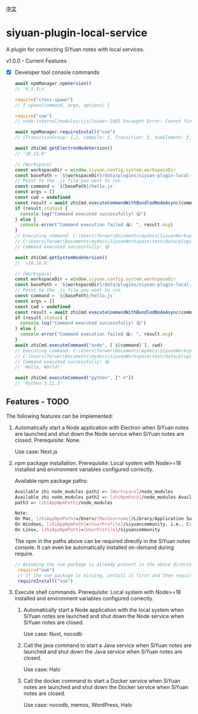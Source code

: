 [中文](README_zh_CN.md)

# siyuan-plugin-local-service

A plugin for connecting SiYuan notes with local services.

v1.0.0 - Current Features

* [X] Developer tool console commands

  ```js
  await npmManager.npmVersion()
  // '9.5.1\n'
  ```

  ```js
  require("cross-spawn")
  // ƒ spawn(command, args, options) {
  ```

  ```js
  require("vue")
  // node:internal/modules/cjs/loader:1085 Uncaught Error: Cannot find module 'vue'
  ```

  ```js
  await npmManager.requireInstall("vue")
  // {TransitionGroup: {…}, compile: ƒ, Transition: ƒ, VueElement: ƒ, createApp: ƒ, …}
  ```

  ```js
  await zhiCmd.getElectronNodeVersion()
  // '18.15.0'
  ```

  ```js
  // [Workspace]
  const workspaceDir = window.siyuan.config.system.workspaceDir
  const basePath = `${workspaceDir}/data/plugins/siyuan-plugin-local-service`
  // Point to the .js file you want to run
  const command = `${basePath}/hello.js`
  const args = []
  const cwd = undefined
  const result = await zhiCmd.executeCommandWithBundledNodeAsync(command, args, cwd)
  if (result.status) {
    console.log("Command executed successfully! 😄")
  } else {
    console.error("Command execution failed 😭: ", result.msg)
  }
  // Executing command: C:\Users\Terwer\Documents\mydocs\SiyuanWorkspace\test/data/plugins/siyuan-plugin-local-service/hello.js, args=>, options=> {cwd: 'C:\\Program Files\\SiYuan', silent: true}
  // C:\Users\Terwer\Documents\mydocs\SiyuanWorkspace\test/data/plugins/siyuan-plugin-local-service/core/zhi-cmd/index.cjs:482 Command execution log saved to file => C:\Users\Terwer\electron-command-log.txt
  // Command executed successfully! 😄
  ```

  ```js
  await zhiCmd.getSystemNodeVersion()
  // 'v18.16.0'
  ```

  ```js
  // [Workspace]
  const workspaceDir = window.siyuan.config.system.workspaceDir
  const basePath = `${workspaceDir}/data/plugins/siyuan-plugin-local-service`
  // Point to the .js file you want to run
  const command = `${basePath}/hello.js`
  const args = []
  const cwd = undefined
  const result = await zhiCmd.executeCommandWithBundledNodeAsync(command, args, cwd)
  if (result.status) {
    console.log("Command executed successfully! 😄")
  } else {
    console.error("Command execution failed 😭: ", result.msg)
  }
  await zhiCmd.executeCommand("node", [`${command}`], cwd)
  // Executing command: C:\Users\Terwer\Documents\mydocs\SiyuanWorkspace\test/data/plugins/siyuan-plugin-local-service/hello.js, args=>, options=> {cwd: 'C:\\Program Files\SiYuan', silent: true}
  // C:\Users\Terwer\Documents\mydocs\SiyuanWorkspace\test/data/plugins/siyuan-plugin-local-service/core/zhi-cmd/index.cjs:482 Command execution log saved to file => C:\Users\Terwer\electron-command-log.txt
  // Command executed successfully! 😄
  // 'Hello, World!'
  ```

  ```js
  await zhiCmd.executeCommand("python", ["-V"])
  // 'Python 3.11.3'
  ```

## Features - TODO

The following features can be implemented:

1. Automatically start a Node application with Electron when SiYuan notes are launched and shut down the Node service when SiYuan notes are closed. Prerequisite: None.

   Use case: Next.js
2. npm package installation. Prerequisite: Local system with Node>=18 installed and environment variables configured correctly.

   Available npm package paths:

   ```bash
   Available zhi node_modules path1 => [Workspace]/node_modules
   Available zhi node_modules path2 => [zhiNpmPath]/node_modules Available zhi node_modules
   path3 => [zhiAppNpmPath]/node_modules 

   Note:
   On Mac, [zhiAppNpmPath]=/Users/[MacUsername]/Library/Application Support/siyuancommunity
   On Windows, [zhiAppNpmPath]=[UserProfile]/siyuancommunity, i.e., C:\\Users\\Terwer\\AppData\\Roaming\\siyuancommunity
   On Linux, [zhiAppNpmPath]=[UserProfile]/siyuancommunity
   ```
   The npm in the paths above can be required directly in the SiYuan notes console. It can even be automatically installed on-demand during require.

   ```js
   // Assuming the vue package is already present in the above directory
    require("vue")
    // If the vue package is missing, install it first and then require. Installation directory is [zhiAppNpmPath]
    requireInstall("vue")
   ```
3. Execute shell commands. Prerequisite: Local system with Node>=18 installed and environment variables configured correctly.

    1. Automatically start a Node application with the local system when SiYuan notes are launched and shut down the Node service when SiYuan notes are closed.

       Use case: Nuxt, nocodb
    2. Call the java command to start a Java service when SiYuan notes are launched and shut down the Java service when SiYuan notes are closed.

       Use case: Halo
    3. Call the docker command to start a Docker service when SiYuan notes are launched and shut down the Docker service when SiYuan notes are closed.

       Use case: nocodb, memos, WordPress, Halo